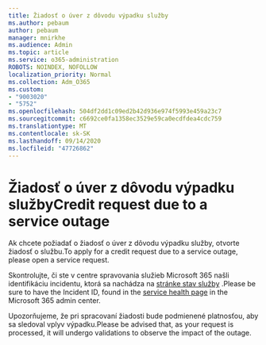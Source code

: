 ```yaml
---
title: Žiadosť o úver z dôvodu výpadku služby
ms.author: pebaum
author: pebaum
manager: mnirkhe
ms.audience: Admin
ms.topic: article
ms.service: o365-administration
ROBOTS: NOINDEX, NOFOLLOW
localization_priority: Normal
ms.collection: Adm_O365
ms.custom:
- "9003020"
- "5752"
ms.openlocfilehash: 504df2dd1c09ed2b42d936e974f5993e459a23c7
ms.sourcegitcommit: c6692ce0fa1358ec3529e59ca0ecdfdea4cdc759
ms.translationtype: MT
ms.contentlocale: sk-SK
ms.lasthandoff: 09/14/2020
ms.locfileid: "47726862"
---
```

# <a name="credit-request-due-to-a-service-outage"></a><span data-ttu-id="6aa48-102">Žiadosť o úver z dôvodu výpadku služby</span><span class="sxs-lookup"><span data-stu-id="6aa48-102">Credit request due to a service outage</span></span>

<span data-ttu-id="6aa48-103">Ak chcete požiadať o žiadosť o úver z dôvodu výpadku služby, otvorte žiadosť o službu.</span><span class="sxs-lookup"><span data-stu-id="6aa48-103">To apply for a credit request due to a service outage, please open a service request.</span></span>

<span data-ttu-id="6aa48-104">Skontrolujte, či ste v centre spravovania služieb Microsoft 365 našli identifikáciu incidentu, ktorá sa nachádza na [stránke stav služby](https://docs.microsoft.com/office365/enterprise/view-service-health) .</span><span class="sxs-lookup"><span data-stu-id="6aa48-104">Please be sure to have the Incident ID, found in the [service health page](https://docs.microsoft.com/office365/enterprise/view-service-health) in the Microsoft 365 admin center.</span></span>

<span data-ttu-id="6aa48-105">Upozorňujeme, že pri spracovaní žiadosti bude podmienené platnosťou, aby sa sledoval vplyv výpadku.</span><span class="sxs-lookup"><span data-stu-id="6aa48-105">Please be advised that, as your request is processed, it will undergo validations to observe the impact of the outage.</span></span>
